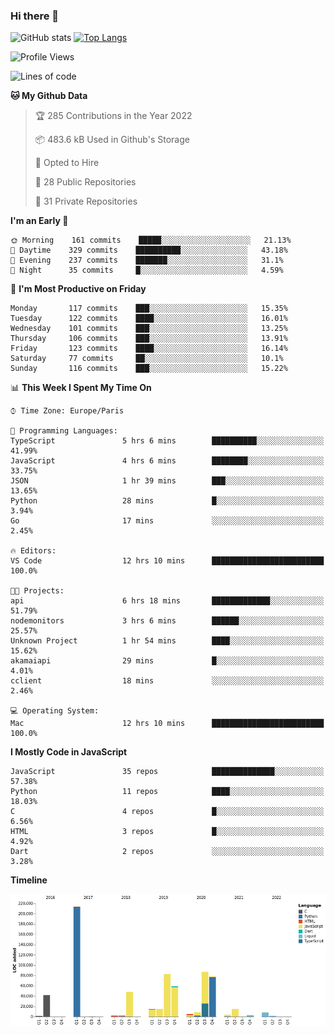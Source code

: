 ### Hi there 👋


![GitHub stats](https://github-readme-stats.vercel.app/api?username=eastkap&theme=dark&show_icons=true&count_private=true)
[![Top Langs](https://github-readme-stats.vercel.app/api/top-langs/?username=eastkap&layout=compact)](https://github.com/anuraghazra/github-readme-stats)



<!--START_SECTION:waka-->
![Profile Views](http://img.shields.io/badge/Profile%20Views-0-blue)

![Lines of code](https://img.shields.io/badge/From%20Hello%20World%20I%27ve%20Written-693624%20lines%20of%20code-blue)

**🐱 My Github Data** 

> 🏆 285 Contributions in the Year 2022
 > 
> 📦 483.6 kB Used in Github's Storage 
 > 
> 💼 Opted to Hire
 > 
> 📜 28 Public Repositories 
 > 
> 🔑 31 Private Repositories  
 > 
**I'm an Early 🐤** 

```text
🌞 Morning    161 commits    █████░░░░░░░░░░░░░░░░░░░░   21.13% 
🌆 Daytime    329 commits    ██████████░░░░░░░░░░░░░░░   43.18% 
🌃 Evening    237 commits    ███████░░░░░░░░░░░░░░░░░░   31.1% 
🌙 Night      35 commits     █░░░░░░░░░░░░░░░░░░░░░░░░   4.59%

```
📅 **I'm Most Productive on Friday** 

```text
Monday       117 commits    ███░░░░░░░░░░░░░░░░░░░░░░   15.35% 
Tuesday      122 commits    ████░░░░░░░░░░░░░░░░░░░░░   16.01% 
Wednesday    101 commits    ███░░░░░░░░░░░░░░░░░░░░░░   13.25% 
Thursday     106 commits    ███░░░░░░░░░░░░░░░░░░░░░░   13.91% 
Friday       123 commits    ████░░░░░░░░░░░░░░░░░░░░░   16.14% 
Saturday     77 commits     ██░░░░░░░░░░░░░░░░░░░░░░░   10.1% 
Sunday       116 commits    ███░░░░░░░░░░░░░░░░░░░░░░   15.22%

```


📊 **This Week I Spent My Time On** 

```text
⌚︎ Time Zone: Europe/Paris

💬 Programming Languages: 
TypeScript               5 hrs 6 mins        ██████████░░░░░░░░░░░░░░░   41.99% 
JavaScript               4 hrs 6 mins        ████████░░░░░░░░░░░░░░░░░   33.75% 
JSON                     1 hr 39 mins        ███░░░░░░░░░░░░░░░░░░░░░░   13.65% 
Python                   28 mins             █░░░░░░░░░░░░░░░░░░░░░░░░   3.94% 
Go                       17 mins             ░░░░░░░░░░░░░░░░░░░░░░░░░   2.45%

🔥 Editors: 
VS Code                  12 hrs 10 mins      █████████████████████████   100.0%

🐱‍💻 Projects: 
api                      6 hrs 18 mins       █████████████░░░░░░░░░░░░   51.79% 
nodemonitors             3 hrs 6 mins        ██████░░░░░░░░░░░░░░░░░░░   25.57% 
Unknown Project          1 hr 54 mins        ████░░░░░░░░░░░░░░░░░░░░░   15.62% 
akamaiapi                29 mins             █░░░░░░░░░░░░░░░░░░░░░░░░   4.01% 
cclient                  18 mins             ░░░░░░░░░░░░░░░░░░░░░░░░░   2.46%

💻 Operating System: 
Mac                      12 hrs 10 mins      █████████████████████████   100.0%

```

**I Mostly Code in JavaScript** 

```text
JavaScript               35 repos            ██████████████░░░░░░░░░░░   57.38% 
Python                   11 repos            ████░░░░░░░░░░░░░░░░░░░░░   18.03% 
C                        4 repos             █░░░░░░░░░░░░░░░░░░░░░░░░   6.56% 
HTML                     3 repos             █░░░░░░░░░░░░░░░░░░░░░░░░   4.92% 
Dart                     2 repos             ░░░░░░░░░░░░░░░░░░░░░░░░░   3.28%

```


**Timeline**

![Chart not found](https://raw.githubusercontent.com/Eastkap/Eastkap/main/charts/bar_graph.png) 


<!--END_SECTION:waka-->

<!--
**Eastkap/eastkap** is a ✨ _special_ ✨ repository because its `README.md` (this file) appears on your GitHub profile.

Here are some ideas to get you started:

- 🔭 I’m currently working on ...
- 🌱 I’m currently learning ...
- 👯 I’m looking to collaborate on ...
- 🤔 I’m looking for help with ...
- 💬 Ask me about ...
- 📫 How to reach me: ...
- 😄 Pronouns: ...
- ⚡ Fun fact: ...
-->
